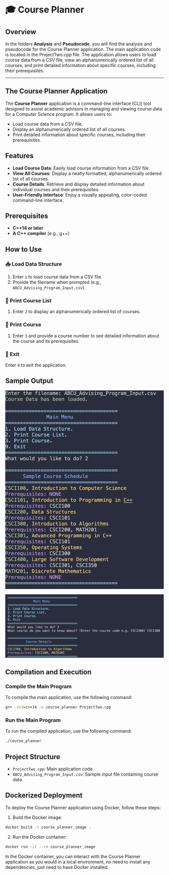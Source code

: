 

# 🎓 Course Planner

## Overview
In the folders **Analysis** and **Pseudocode**, you will find the analysis and pseudocode for the Course Planner application. The main application code is located in the ProjectTwo.cpp file. The application allows users to load course data from a CSV file, view an alphanumerically ordered list of all courses, and print detailed information about specific courses, including their prerequisites.

---

## The Course Planner Application
The **Course Planner** application is a command-line interface (CLI) tool designed to assist academic advisors in managing and viewing course data for a Computer Science program. It allows users to:
- Load course data from a CSV file.
-  Display an alphanumerically ordered list of all courses.
-  Print detailed information about specific courses, including their prerequisites.

## Features
- **Load Course Data**: Easily load course information from a CSV file.
- **View All Courses**: Display a neatly formatted, alphanumerically ordered list of all courses.
- **Course Details**: Retrieve and display detailed information about individual courses and their prerequisites.
- **User-Friendly Interface**: Enjoy a visually appealing, color-coded command-line interface.

## Prerequisites
- **C++14 or later**
- **A C++ compiler** (e.g., g++)

## How to Use

### 📥 Load Data Structure
1. Enter `1` to load course data from a CSV file.
2. Provide the filename when prompted (e.g., `ABCU_Advising_Program_Input.csv`).

### 📜 Print Course List
1. Enter `2` to display an alphanumerically ordered list of courses.

### 🔎 Print Course
1. Enter `3` and provide a course number to see detailed information about the course and its prerequisites.

### 🚪 Exit
 Enter `9` to exit the application.

## Sample Output

![Course Planner Output](images/course_planner_output.png)

![Course Planner Output](images/course_planner_output_002.png)

## Compilation and Execution

### Compile the Main Program
To compile the main application, use the following command:
```sh
g++ -std=c++14 -o course_planner ProjectTwo.cpp
```

### Run the Main Program
To run the compiled application, use the following command:
```sh
./course_planner
```
## Project Structure
- `ProjectTwo.cpp`: Main application code.
- `ABCU_Advising_Program_Input.csv`: Sample input file containing course data.

## Dockerized Deployment
To deploy the Course Planner application using Docker, follow these steps:
1. Build the Docker image:
```sh
docker build -t course_planner_image .
```
2. Run the Docker container:
```sh
docker run -it --rm course_planner_image
```

In the Docker container, you can interact with the Course Planner application as you would in a local environment, no need to install any dependencies, just need to have Docker installed. 
